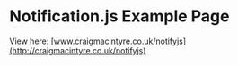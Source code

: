 # Notification.js Example Page

View here: [www.craigmacintyre.co.uk/notifyjs](http://craigmacintyre.co.uk/notifyjs)
